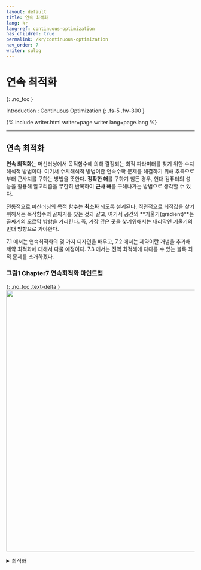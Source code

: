 ```yaml
---
layout: default
title: 연속 최적화
lang: kr
lang-ref: continuous-optimization
has_children: true
permalink: /kr/continuous-optimization
nav_order: 7
writer: sulog
---
```


# 연속 최적화
{: .no_toc }


Introduction : Continuous Optimization
{: .fs-5 .fw-300 }

{% include writer.html writer=page.writer lang=page.lang %}

---

## 연속 최적화

**연속 최적화**는 머신러닝에서 목적함수에 의해 결정되는 최적 파라미터를 찾기 위한 수치해석적 방법이다. 여기서 수치해석적 방법이란 연속수학 문제를 해결하기 위해 추측으로부터 근사치를 구하는 방법을 뜻한다. **정확한 해**를 구하기 힘든 경우, 현대 컴퓨터의 성능을 활용해 알고리즘을 무한히 반복하여 **근사 해**를 구해나가는 방법으로 생각할 수 있다. 
<br>

전통적으로 머신러닝의 목적 함수는 **최소화** 되도록 설계된다. 직관적으로 최적값을 찾기 위해서는 목적함수의 골짜기를 찾는 것과 같고, 여기서 공간의 **기울기(gradient)**는 골짜기의 오르막 방향을 가리킨다. 즉, 가장 깊은 곳을 찾기위해서는 내리막인 기울기의 반대 방향으로 가야한다. 
<br>

7.1 에서는 연속최적화의 몇 가지 디자인을 배우고, 7.2 에서는 제약이란 개념을 추가해 제약 최적화에 대해서 다룰 예정이다. 7.3 에서는 전역 최적해에 다다를 수 있는 볼록 최적 문제를 소개하겠다. 

### **그림1** Chapter7 연속최적화 마인드맵
{: .no_toc .text-delta }
<img src="{{ site.figure | absolute_url }}7.0.0.png" width="700px"/>
 
<details>
<summary>최적화</summary>
 고등수학에선, 특정 함수의 최대, 최소를 구하기위해서 특정 함수를 2차 미분하여 극값을 구하고 최대 최소인지 판별하였다. 
 <br>
하지만 함수가 미분가능한지, 미분해서 해가 있는지, 미분해서 해를 찾는 비용(9차, 10차 ...), 제약조건에 의해 함수의 최적값을 특정 영역에서 구해야 한다던지 등의 문제로 최적값을 구하는 다양한 방법이 개발되었다. 
 <br>
 그 중 수치해석적 방법으로, 산업에서 사용되는 Vechicle Routing Problem, Location Problem 등 문제에서 변수를 이진화하고, 컴퓨터의 뛰어난 연산능력으로 해를 찾는 방법이다.
 그럼에도 불구하고, 해의 가짓수가 너무 많거나, 변수를 정수화하기 어려운 경우, 휴리스틱, 다양한 최적화 알고리즘 으로 풀이를 할 수 있다. 
 <br>
  이번 장에서 다룰 경사 하강법은 감소한다는 확실한 전제, 1차 미분에 의한 낮은 계산비용이란 특징을 가진 최적화 알고리즘으로 볼 수 있다. 
  
  다만, 목적함수의 특성과 제약 조건 등이 결합되었을 때, 알고리즘이 잘 작동하지 않을 수 있다. 따라서 라그랑주 승수법을 통해 문제를 전환하는 기법까지 이번 장에서 다룬다.  
</details>

